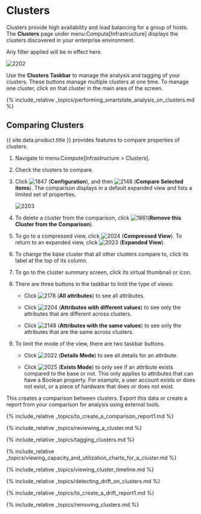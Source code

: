 # Clusters

Clusters provide high availability and load balancing for a group of
hosts. The **Clusters** page under menu:Compute\[Infrastructure\]
displays the clusters discovered in your enterprise environment.

<div class="note">

Any filter applied will be in effect here.

</div>

![2202](../images/2202.png)

Use the **Clusters Taskbar** to manage the analysis and tagging of your
clusters. These buttons manage multiple clusters at one time. To manage
one cluster, click on that cluster in the main area of the screen.

{% include_relative
_topics/performing_smartstate_analysis_on_clusters.md %}

## Comparing Clusters

{{ site.data.product.title }} provides features to compare properties of clusters.

1.  Navigate to menu:Compute\[Infrastructure \> Clusters\].

2.  Check the clusters to compare.

3.  Click ![1847](../images/1847.png) (**Configuration**), and then
    ![2148](../images/2148.png) (**Compare Selected items**). The
    comparison displays in a default expanded view and lists a limited
    set of properties.

    ![2203](../images/2203.png)

4.  To delete a cluster from the comparison, click
    ![1861](../images/1861.png)(**Remove this Cluster from the
    Comparison**).

5.  To go to a compressed view, click ![2024](../images/2024.png)
    (**Compressed View**). To return to an expanded view, click
    ![2023](../images/2023.png) (**Expanded View**).

6.  To change the base cluster that all other clusters compare to, click
    its label at the top of its column.

7.  To go to the cluster summary screen, click its virtual thumbnail or
    icon.

8.  There are three buttons in the taskbar to limit the type of views:

      - Click ![2178](../images/2178.png) (**All attributes**) to see all
        attributes.

      - Click ![2204](../images/2204.png) (**Attributes with different
        values**) to see only the attributes that are different across
        clusters.

      - Click ![2148](../images/2148.png) (**Attributes with the same
        values**) to see only the attributes that are the same across
        clusters.

9.  To limit the mode of the view, there are two taskbar buttons.

      - Click ![2022](../images/2022.png) (**Details Mode**) to see all
        details for an attribute.

      - Click ![2025](../images/2025.png) (**Exists Mode**) to only see if
        an attribute exists compared to the base or not. This only
        applies to attributes that can have a Boolean property. For
        example, a user account exists or does not exist, or a piece of
        hardware that does or does not exist.

This creates a comparison between clusters. Export this data or create a
report from your comparison for analysis using external tools.

{% include_relative _topics/to_create_a_comparison_report1.md %}

{% include_relative _topics/reviewing_a_cluster.md %}

{% include_relative _topics/tagging_clusters.md %}

{% include_relative
_topics/viewing_capacity_and_utilization_charts_for_a_cluster.md
%}

{% include_relative _topics/viewing_cluster_timeline.md %}

{% include_relative _topics/detecting_drift_on_clusters.md %}

{% include_relative _topics/to_create_a_drift_report1.md %}

{% include_relative _topics/removing_clusters.md %}
